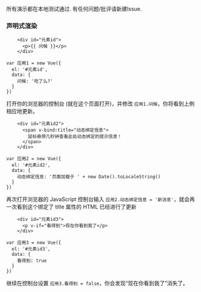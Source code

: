 所有演示都在本地测试通过. 有任何问题/批评请新建Issue.

### 声明式渲染

```
    <div id="元素id">
      <p>{{ 问候 }}</p>
    </div>
```
```
var 应用1 = new Vue({
  el: '#元素id',
  data: {
    问候: '吃了么?'
  }
})
```
打开你的浏览器的控制台 (就在这个页面打开)，并修改 `应用1.问候`，你将看到上例相应地更新。

```
    <div id="元素id2">
      <span v-bind:title="动态绑定信息">
        鼠标悬停几秒钟查看此处动态绑定的提示信息！
      </span>
    </div>
```
```
var 应用2 = new Vue({
  el: '#元素id2',
  data: {
    动态绑定信息: '页面加载于 ' + new Date().toLocaleString()
  }
})
```
再次打开浏览器的 JavaScript 控制台输入 `应用2.动态绑定信息 = '新消息'`，就会再一次看到这个绑定了 title 属性的 HTML 已经进行了更新

```
    <div id="元素id3">
      <p v-if="看得到">现在你看到我了</p>
    </div>
```
```
var 应用3 = new Vue({
  el: '#元素id3',
  data: {
    看得到: true
  }
})
```

继续在控制台设置 `应用3.看得到 = false`，你会发现“现在你看到我了”消失了。